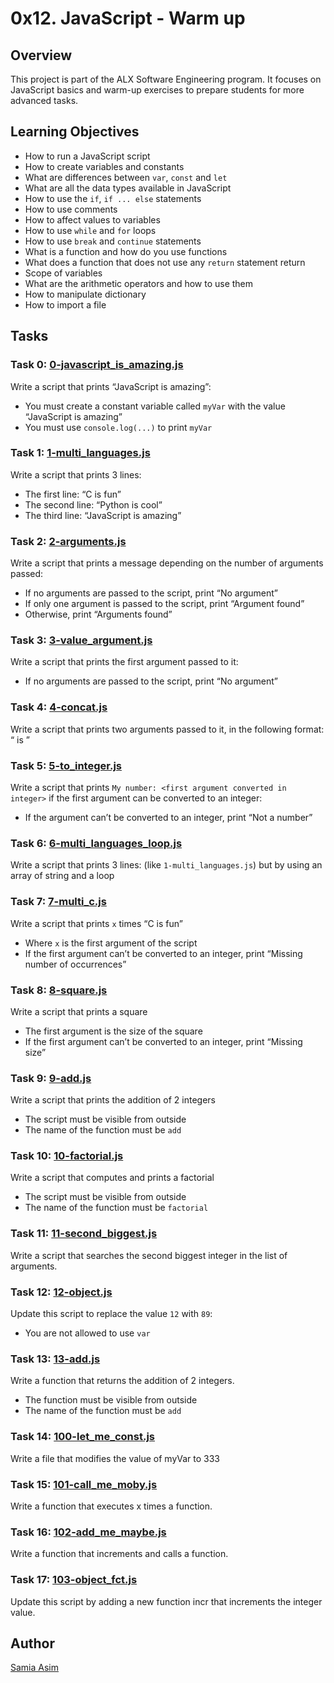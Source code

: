 # 0x12. JavaScript - Warm up

## Overview

This project is part of the ALX Software Engineering program. It focuses on JavaScript basics and warm-up exercises to prepare students for more advanced tasks.

## Learning Objectives

- How to run a JavaScript script
- How to create variables and constants
- What are differences between `var`, `const` and `let`
- What are all the data types available in JavaScript
- How to use the `if`, `if ... else` statements
- How to use comments
- How to affect values to variables
- How to use `while` and `for` loops
- How to use `break` and `continue` statements
- What is a function and how do you use functions
- What does a function that does not use any `return` statement return
- Scope of variables
- What are the arithmetic operators and how to use them
- How to manipulate dictionary
- How to import a file

## Tasks

### Task 0: [0-javascript_is_amazing.js](https://github.com/Samia8Asim/alx-higher_level_programming/blob/main/0x12-javascript-warm_up/0-javascript_is_amazing.js)
Write a script that prints “JavaScript is amazing”:
- You must create a constant variable called `myVar` with the value “JavaScript is amazing”
- You must use `console.log(...)` to print `myVar`

### Task 1: [1-multi_languages.js](https://github.com/Samia8Asim/alx-higher_level_programming/blob/main/0x12-javascript-warm_up/1-multi_languages.js)
Write a script that prints 3 lines:
- The first line: “C is fun”
- The second line: “Python is cool”
- The third line: “JavaScript is amazing”

### Task 2: [2-arguments.js](https://github.com/Samia8Asim/alx-higher_level_programming/blob/main/0x12-javascript-warm_up/2-arguments.js)
Write a script that prints a message depending on the number of arguments passed:
- If no arguments are passed to the script, print “No argument”
- If only one argument is passed to the script, print “Argument found”
- Otherwise, print “Arguments found”

### Task 3: [3-value_argument.js](https://github.com/Samia8Asim/alx-higher_level_programming/blob/main/0x12-javascript-warm_up/3-value_argument.js)
Write a script that prints the first argument passed to it:
- If no arguments are passed to the script, print “No argument”

### Task 4: [4-concat.js](https://github.com/Samia8Asim/alx-higher_level_programming/blob/main/0x12-javascript-warm_up/4-concat.js)
Write a script that prints two arguments passed to it, in the following format: “ is ”

### Task 5: [5-to_integer.js](https://github.com/Samia8Asim/alx-higher_level_programming/blob/main/0x12-javascript-warm_up/5-to_integer.js)
Write a script that prints `My number: <first argument converted in integer>` if the first argument can be converted to an integer:
- If the argument can’t be converted to an integer, print “Not a number”

### Task 6: [6-multi_languages_loop.js](https://github.com/Samia8Asim/alx-higher_level_programming/blob/main/0x12-javascript-warm_up/6-multi_languages_loop.js)
Write a script that prints 3 lines: (like `1-multi_languages.js`) but by using an array of string and a loop

### Task 7: [7-multi_c.js](https://github.com/Samia8Asim/alx-higher_level_programming/blob/main/0x12-javascript-warm_up/7-multi_c.js)
Write a script that prints `x` times “C is fun”
- Where `x` is the first argument of the script
- If the first argument can’t be converted to an integer, print “Missing number of occurrences”

### Task 8: [8-square.js](https://github.com/Samia8Asim/alx-higher_level_programming/blob/main/0x12-javascript-warm_up/8-square.js)
Write a script that prints a square
- The first argument is the size of the square
- If the first argument can’t be converted to an integer, print “Missing size”

### Task 9: [9-add.js](https://github.com/Samia8Asim/alx-higher_level_programming/blob/main/0x12-javascript-warm_up/9-add.js)
Write a script that prints the addition of 2 integers
- The script must be visible from outside
- The name of the function must be `add`

### Task 10: [10-factorial.js](https://github.com/Samia8Asim/alx-higher_level_programming/blob/main/0x12-javascript-warm_up/10-factorial.js)
Write a script that computes and prints a factorial
- The script must be visible from outside
- The name of the function must be `factorial`

### Task 11: [11-second_biggest.js](https://github.com/Samia8Asim/alx-higher_level_programming/blob/main/0x12-javascript-warm_up/11-second_biggest.js)
Write a script that searches the second biggest integer in the list of arguments.

### Task 12: [12-object.js](https://github.com/Samia8Asim/alx-higher_level_programming/blob/main/0x12-javascript-warm_up/12-object.js)
Update this script to replace the value `12` with `89`:
- You are not allowed to use `var`

### Task 13: [13-add.js](https://github.com/Samia8Asim/alx-higher_level_programming/blob/main/0x12-javascript-warm_up/13-add.js)
Write a function that returns the addition of 2 integers.
- The function must be visible from outside
- The name of the function must be `add`

### Task 14: [100-let_me_const.js](https://github.com/Samia8Asim/alx-higher_level_programming/blob/main/0x12-javascript-warm_up/100-let_me_const.js)
Write a file that modifies the value of myVar to 333

### Task 15: [101-call_me_moby.js](https://github.com/Samia8Asim/alx-higher_level_programming/blob/main/0x12-javascript-warm_up/101-call_me_moby.js)
Write a function that executes x times a function.

### Task 16: [102-add_me_maybe.js](https://github.com/Samia8Asim/alx-higher_level_programming/blob/main/0x12-javascript-warm_up/102-add_me_maybe.js)
Write a function that increments and calls a function.

### Task 17: [103-object_fct.js](https://github.com/Samia8Asim/alx-higher_level_programming/blob/main/0x12-javascript-warm_up/103-object_fct.js)
Update this script by adding a new function incr that increments the integer value.

## Author

[Samia Asim](https://github.com/Samia8Asim)

